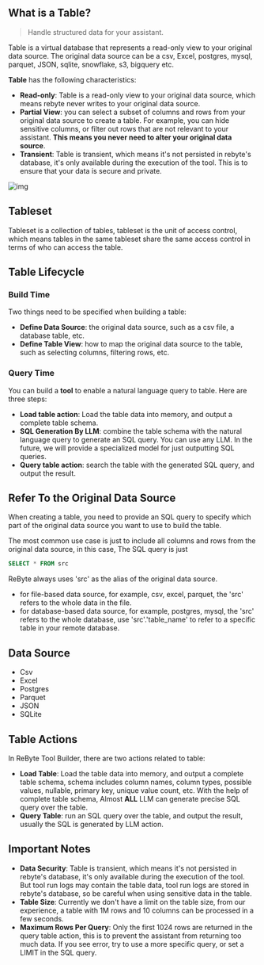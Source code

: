 ## What is a Table?

> Handle structured data for your assistant.

Table is a virtual database that represents a read-only view to your original data source. The original data source can be a csv, Excel, postgres, mysql, parquet, JSON, sqlite, snowflake, s3, bigquery etc.

**Table** has the following characteristics:
* **Read-only**: Table is a read-only view to your original data source, which means rebyte never writes to your original data source.
* **Partial View**: you can select a subset of columns and rows from your original data source to create a table. For example, you can hide sensitive columns, or filter out rows that are not relevant to your assistant. **This means you never need to alter your original data source**.
* **Transient**: Table is transient, which means it's not persisted in rebyte's database, it's only available during the execution of the tool. This is to ensure that your data is secure and private.


![img](https://res.cloudinary.com/dfjwtidnh/image/upload/v1721433515/table_kwozfl.png)


## Tableset
Tableset is a collection of tables, tableset is the unit of access control, which means tables in the same tableset share the same access control in terms of who can access the table.

## Table Lifecycle

### Build Time
Two things need to be specified when building a table:

* **Define Data Source**: the original data source, such as a csv file, a database table, etc.
* **Define Table View**: how to map the original data source to the table, such as selecting columns, filtering rows, etc.

### Query Time
You can build a **tool** to enable a natural language query to table. Here are three steps:
* **Load table action**: Load the table data into memory, and output a complete table schema. 
* **SQL Generation By LLM**: combine the table schema with the natural language query to generate an SQL query. You can use any LLM. In the future, we will provide a specialized model for just outputting SQL queries. 
* **Query table action**: search the table with the generated SQL query, and output the result.
   
## Refer To the Original Data Source
When creating a table, you need to provide an SQL query to specify which part of the original data source you want to use to build the table. 

The most common use case is just to include all columns and rows from the original data source, in this case, The SQL query is just 
```sql
SELECT * FROM src
```
ReByte always uses 'src' as the alias of the original data source.
* for file-based data source, for example, csv, excel, parquet, the 'src' refers to the whole data in the file.
* for database-based data source, for example, postgres, mysql, the 'src' refers to the whole database, use 'src'.'table_name' to refer to a specific table in your remote database.
   
## Data Source
* Csv
* Excel
* Postgres
* Parquet
* JSON
* SQLite

## Table Actions

In ReByte Tool Builder, there are two actions related to table:
* **Load Table**: Load the table data into memory, and output a complete table schema, schema includes column names, column types, possible values, nullable, primary key, unique value count, etc. With the help of complete table schema, Almost **ALL** LLM can generate precise SQL query over the table.
* **Query Table**: run an SQL query over the table, and output the result, usually the SQL is generated by LLM action.

## Important Notes
* **Data Security**: Table is transient, which means it's not persisted in rebyte's database, it's only available during the execution of the tool. But tool run logs may contain the table data, tool run logs are stored in rebyte's database, so be careful when using sensitive data in the table. 
* **Table Size**: Currently we don't have a limit on the table size, from our experience, a table with 1M rows and 10 columns can be processed in a few seconds.
* **Maximum Rows Per Query**: Only the first 1024 rows are returned in the query table action, this is to prevent the assistant from returning too much data. If you see error, try to use a more specific query, or set a LIMIT in the SQL query. 